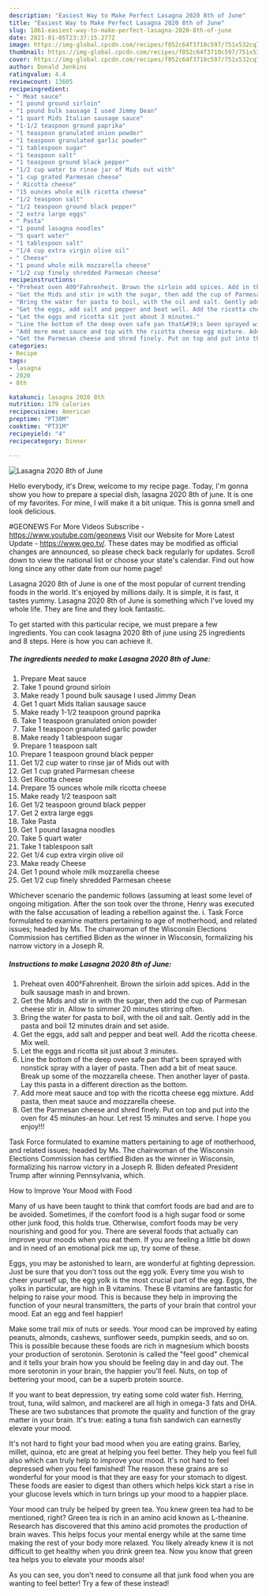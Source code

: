 ```yaml
---
description: "Easiest Way to Make Perfect Lasagna 2020 8th of June"
title: "Easiest Way to Make Perfect Lasagna 2020 8th of June"
slug: 1861-easiest-way-to-make-perfect-lasagna-2020-8th-of-june
date: 2021-01-05T23:37:15.277Z
image: https://img-global.cpcdn.com/recipes/f052c64f3710c597/751x532cq70/lasagna-2020-8th-of-june-recipe-main-photo.jpg
thumbnail: https://img-global.cpcdn.com/recipes/f052c64f3710c597/751x532cq70/lasagna-2020-8th-of-june-recipe-main-photo.jpg
cover: https://img-global.cpcdn.com/recipes/f052c64f3710c597/751x532cq70/lasagna-2020-8th-of-june-recipe-main-photo.jpg
author: Donald Jenkins
ratingvalue: 4.4
reviewcount: 13605
recipeingredient:
- " Meat sauce"
- "1 pound ground sirloin"
- "1 pound bulk sausage I used Jimmy Dean"
- "1 quart Mids Italian sausage sauce"
- "1-1/2 teaspoon ground paprika"
- "1 teaspoon granulated onion powder"
- "1 teaspoon granulated garlic powder"
- "1 tablespoon sugar"
- "1 teaspoon salt"
- "1 teaspoon ground black pepper"
- "1/2 cup water to rinse jar of Mids out with"
- "1 cup grated Parmesan cheese"
- " Ricotta cheese"
- "15 ounces whole milk ricotta cheese"
- "1/2 teaspoon salt"
- "1/2 teaspoon ground black pepper"
- "2 extra large eggs"
- " Pasta"
- "1 pound lasagna noodles"
- "5 quart water"
- "1 tablespoon salt"
- "1/4 cup extra virgin olive oil"
- " Cheese"
- "1 pound whole milk mozzarella cheese"
- "1/2 cup finely shredded Parmesan cheese"
recipeinstructions:
- "Preheat oven 400°Fahrenheit. Brown the sirloin add spices. Add in the bulk sausage mash in and brown."
- "Get the Mids and stir in with the sugar, then add the cup of Parmesan cheese stir in. Allow to simmer 20 minutes stirring often."
- "Bring the water for pasta to boil, with the oil and salt. Gently add in the pasta and boil 12 minutes drain and set aside."
- "Get the eggs, add salt and pepper and beat well. Add the ricotta cheese. Mix well."
- "Let the eggs and ricotta sit just about 3 minutes."
- "Line the bottom of the deep oven safe pan that&#39;s been sprayed with nonstick spray with a layer of pasta. Then add a bit of meat sauce. Break up some of the mozzarella cheese. Then another layer of pasta. Lay this pasta in a different direction as the bottom."
- "Add more meat sauce and top with the ricotta cheese egg mixture. Add pasta, then meat sauce and mozzarella cheese."
- "Get the Parmesan cheese and shred finely. Put on top and put into the oven for 45 minutes-an hour. Let rest 15 minutes and serve. I hope you enjoy!!!"
categories:
- Recipe
tags:
- lasagna
- 2020
- 8th

katakunci: lasagna 2020 8th 
nutrition: 179 calories
recipecuisine: American
preptime: "PT30M"
cooktime: "PT31M"
recipeyield: "4"
recipecategory: Dinner

---
```



![Lasagna 2020 8th of June](https://img-global.cpcdn.com/recipes/f052c64f3710c597/751x532cq70/lasagna-2020-8th-of-june-recipe-main-photo.jpg)

Hello everybody, it's Drew, welcome to my recipe page. Today, I'm gonna show you how to prepare a special dish, lasagna 2020 8th of june. It is one of my favorites. For mine, I will make it a bit unique. This is gonna smell and look delicious.

#GEONEWS For More Videos Subscribe - https://www.youtube.com/geonews Visit our Website for More Latest Update - https://www.geo.tv/. These dates may be modified as official changes are announced, so please check back regularly for updates. Scroll down to view the national list or choose your state&#39;s calendar. Find out how long since any other date from our home page!

Lasagna 2020 8th of June is one of the most popular of current trending foods in the world. It's enjoyed by millions daily. It is simple, it is fast, it tastes yummy. Lasagna 2020 8th of June is something which I've loved my whole life. They are fine and they look fantastic.


To get started with this particular recipe, we must prepare a few ingredients. You can cook lasagna 2020 8th of june using 25 ingredients and 8 steps. Here is how you can achieve it.

<!--inarticleads1-->

##### The ingredients needed to make Lasagna 2020 8th of June:

1. Prepare  Meat sauce
1. Take 1 pound ground sirloin
1. Make ready 1 pound bulk sausage I used Jimmy Dean
1. Get 1 quart Mids Italian sausage sauce
1. Make ready 1-1/2 teaspoon ground paprika
1. Take 1 teaspoon granulated onion powder
1. Take 1 teaspoon granulated garlic powder
1. Make ready 1 tablespoon sugar
1. Prepare 1 teaspoon salt
1. Prepare 1 teaspoon ground black pepper
1. Get 1/2 cup water to rinse jar of Mids out with
1. Get 1 cup grated Parmesan cheese
1. Get  Ricotta cheese
1. Prepare 15 ounces whole milk ricotta cheese
1. Make ready 1/2 teaspoon salt
1. Get 1/2 teaspoon ground black pepper
1. Get 2 extra large eggs
1. Take  Pasta
1. Get 1 pound lasagna noodles
1. Take 5 quart water
1. Take 1 tablespoon salt
1. Get 1/4 cup extra virgin olive oil
1. Make ready  Cheese
1. Get 1 pound whole milk mozzarella cheese
1. Get 1/2 cup finely shredded Parmesan cheese


Whichever scenario the pandemic follows (assuming at least some level of ongoing mitigation. After the son took over the throne, Henry was executed with the false accusation of leading a rebellion against the. i. Task Force formulated to examine matters pertaining to age of motherhood, and related issues; headed by Ms. The chairwoman of the Wisconsin Elections Commission has certified Biden as the winner in Wisconsin, formalizing his narrow victory in a Joseph R. 

<!--inarticleads2-->

##### Instructions to make Lasagna 2020 8th of June:

1. Preheat oven 400°Fahrenheit. Brown the sirloin add spices. Add in the bulk sausage mash in and brown.
1. Get the Mids and stir in with the sugar, then add the cup of Parmesan cheese stir in. Allow to simmer 20 minutes stirring often.
1. Bring the water for pasta to boil, with the oil and salt. Gently add in the pasta and boil 12 minutes drain and set aside.
1. Get the eggs, add salt and pepper and beat well. Add the ricotta cheese. Mix well.
1. Let the eggs and ricotta sit just about 3 minutes.
1. Line the bottom of the deep oven safe pan that&#39;s been sprayed with nonstick spray with a layer of pasta. Then add a bit of meat sauce. Break up some of the mozzarella cheese. Then another layer of pasta. Lay this pasta in a different direction as the bottom.
1. Add more meat sauce and top with the ricotta cheese egg mixture. Add pasta, then meat sauce and mozzarella cheese.
1. Get the Parmesan cheese and shred finely. Put on top and put into the oven for 45 minutes-an hour. Let rest 15 minutes and serve. I hope you enjoy!!!


Task Force formulated to examine matters pertaining to age of motherhood, and related issues; headed by Ms. The chairwoman of the Wisconsin Elections Commission has certified Biden as the winner in Wisconsin, formalizing his narrow victory in a Joseph R. Biden defeated President Trump after winning Pennsylvania, which. 

How to Improve Your Mood with Food


Many of us have been taught to think that comfort foods are bad and are to be avoided. Sometimes, if the comfort food is a high sugar food or some other junk food, this holds true. Otherwise, comfort foods may be very nourishing and good for you. There are several foods that actually can improve your moods when you eat them. If you are feeling a little bit down and in need of an emotional pick me up, try some of these.

Eggs, you may be astonished to learn, are wonderful at fighting depression. Just be sure that you don't toss out the egg yolk. Every time you wish to cheer yourself up, the egg yolk is the most crucial part of the egg. Eggs, the yolks in particular, are high in B vitamins. These B vitamins are fantastic for helping to raise your mood. This is because they help in improving the function of your neural transmitters, the parts of your brain that control your mood. Eat an egg and feel happier!

Make some trail mix of nuts or seeds. Your mood can be improved by eating peanuts, almonds, cashews, sunflower seeds, pumpkin seeds, and so on. This is possible because these foods are rich in magnesium which boosts your production of serotonin. Serotonin is called the "feel good" chemical and it tells your brain how you should be feeling day in and day out. The more serotonin in your brain, the happier you'll feel. Nuts, on top of bettering your mood, can be a superb protein source.

If you want to beat depression, try eating some cold water fish. Herring, trout, tuna, wild salmon, and mackerel are all high in omega-3 fats and DHA. These are two substances that promote the quality and function of the gray matter in your brain. It's true: eating a tuna fish sandwich can earnestly elevate your mood. 

It's not hard to fight your bad mood when you are eating grains. Barley, millet, quinoa, etc are great at helping you feel better. They help you feel full also which can truly help to improve your mood. It's not hard to feel depressed when you feel famished! The reason these grains are so wonderful for your mood is that they are easy for your stomach to digest. These foods are easier to digest than others which helps kick start a rise in your glucose levels which in turn brings up your mood to a happier place.

Your mood can truly be helped by green tea. You knew green tea had to be mentioned, right? Green tea is rich in an amino acid known as L-theanine. Research has discovered that this amino acid promotes the production of brain waves. This helps focus your mental energy while at the same time making the rest of your body more relaxed. You likely already knew it is not difficult to get healthy when you drink green tea. Now you know that green tea helps you to elevate your moods also!

As you can see, you don't need to consume all that junk food when you are wanting to feel better! Try a few of these instead!

